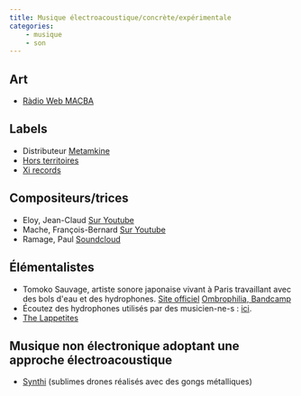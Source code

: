 ```yaml
---
title: Musique électroacoustique/concrète/expérimentale
categories:
	- musique
	- son
---
```


## Art

- [Ràdio Web MACBA](http://rwm.macba.cat/)

## Labels

- Distributeur [Metamkine](http://www.metamkine.com/)
- [Hors territoires](http://www.hors-territoires.com/)
- [Xi records](http://xirecords.org/)

## Compositeurs/trices

- Eloy, Jean-Claud
  [Sur Youtube](https://www.youtube.com/results?search_query=Jean-Claude+Eloy)
- Mache, François-Bernard
  [Sur Youtube](https://www.youtube.com/results?search_query=Francois-Bernard+Mache)
- Ramage, Paul
	[Soundcloud](https://soundcloud.com/paul-von-bensoussan-ramage)

## Élémentalistes

- Tomoko Sauvage, artiste sonore japonaise vivant à Paris travaillant avec des bols d'eau et des hydrophones.
  [Site officiel](http://o-o-o-o.org/)
  [Ombrophilia, Bandcamp](http://tomokosauvage.bandcamp.com/)
- Écoutez des hydrophones utilisés par des musicien-ne-s : [ici](http://www.aquarianaudio.com/recordings.html).
- [The Lappetites](http://www.lappetites.com/)

## Musique non électronique adoptant une approche électroacoustique

- [Synthi](https://soundcloud.com/synthi) (sublimes drones réalisés avec des gongs métalliques)